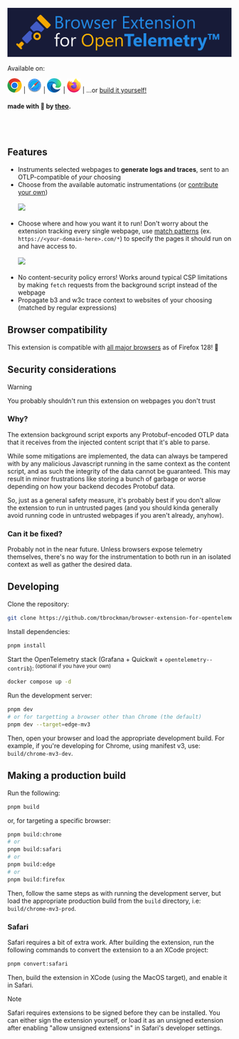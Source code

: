 ![logo](assets/logo.svg)

<div>
    <p>Available on:</p>
    <p>
        <a href="https://chromewebstore.google.com/detail/opentelemetry-browser-ext/bgjeoaohfhbfabbfhbafjihbobjgniag"><img src='./assets/chrome.svg' height=32 alt='chrome download'></img></a>
        |
        <a href="https://apps.apple.com/us/app/opentelemetry-browser-ext/id6503631744"><img src='./assets/safari.svg' height=32 alt='safari download'></img></a>
        |
        <a href="https://microsoftedge.microsoft.com/addons/detail/opentelemetry-browser-ext/agbimhpapcebokbphphbfcimebibcoga"><img src='./assets/edge.svg' height=32 alt='edge download'></img></a>
        |
        <a href="https://addons.mozilla.org/en-US/firefox/addon/opentelemetry-browserextension/"><img src='./assets/firefox.svg' height=32 alt='firefox nightly download'></img></a>
        |
        ...or <a href='#making-a-production-build'>build it yourself!</a>
    </p>
    <h4>made with 🧪 by <a href="https://theo.lol">theo</a>.</h4>
    <br></br>
</div>

## Features

- Instruments selected webpages to **generate logs and traces**, sent to an OTLP-compatible  of _your_ choosing
- Choose from the available automatic instrumentations (or [contribute your own](contributing.md))
  <br></br>
  <img width='480px' src='https://github.com/user-attachments/assets/d814fb07-c029-4278-8336-f73264156f41'></img>
  <br></br>
- Choose where and how you want it to run! Don't worry about the extension tracking every single webpage, use [match patterns](https://developer.mozilla.org/en-US/docs/Mozilla/Add-ons/WebExtensions/Match_patterns) (ex. `https://<your-domain-here>.com/*`) to specify the pages it should run on and have access to.
  <br></br>
  <img width='480px' src='https://github.com/user-attachments/assets/af17a340-641a-406b-9997-9ab7bc6b3160'></img>
  <br></br>
- No content-security policy errors! Works around typical CSP limitations by making `fetch` requests from the background script instead of the webpage
- Propagate b3 and w3c trace context to websites of your choosing (matched by regular expressions)

## Browser compatibility

This extension is compatible with [all major browsers](https://developer.mozilla.org/en-US/docs/Mozilla/Add-ons/WebExtensions/API/scripting/executeScript#browser_compatibility) as of Firefox 128! 🎉

<!-- ## Architecture TODO: -->
<!-- ## Performance impact TODO: -->

## Security considerations

> [!WARNING]
> You probably shouldn't run this extension on webpages you don't trust

### Why?

The extension background script exports any Protobuf-encoded OTLP data that it receives from the injected content script that it's able to parse.

While some mitigations are implemented, the data can always be tampered with by any malicious Javascript running in the same context as the content script, and as such the integrity of the data cannot be guaranteed. This may result in minor frustrations like storing a bunch of garbage or worse depending on how your backend decodes Protobuf data.

So, just as a general safety measure, it's probably best if you don't allow the extension to run in untrusted pages (and you should kinda generally avoid running code in untrusted webpages if you aren't already, anyhow).

### Can it be fixed?

Probably not in the near future. Unless browsers expose telemetry themselves, there's no way for the instrumentation to both run in an isolated context as well as gather the desired data.

## Developing

Clone the repository:

```bash
git clone https://github.com/tbrockman/browser-extension-for-opentelemetry
```

Install dependencies:

```bash
pnpm install
```

Start the OpenTelemetry stack (Grafana + Quickwit + `opentelemetry--contrib`):<sup> (optional if you have your own)</sup>

```bash
docker compose up -d
```

Run the development server:

```bash
pnpm dev
# or for targetting a browser other than Chrome (the default)
pnpm dev --target=edge-mv3
```

Then, open your browser and load the appropriate development build. For example, if you're developing for Chrome, using manifest v3, use: `build/chrome-mv3-dev`.

## Making a production build

Run the following:

```bash
pnpm build
```

or, for targeting a specific browser:

```bash
pnpm build:chrome
# or
pnpm build:safari
# or
pnpm build:edge
# or
pnpm build:firefox
```

Then, follow the same steps as with running the development server, but load the appropriate production build from the `build` directory, i.e: `build/chrome-mv3-prod`.

### Safari

Safari requires a bit of extra work. After building the extension, run the following commands to convert the extension to a an XCode project:

```bash
pnpm convert:safari
```

Then, build the extension in XCode (using the MacOS target), and enable it in Safari.

> [!NOTE]
> Safari requires extensions to be signed before they can be installed. You can either sign the extension yourself, or load it as an unsigned extension after enabling "allow unsigned extensions" in Safari's developer settings.
